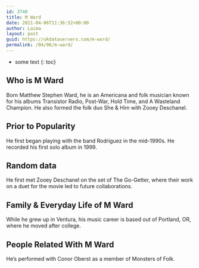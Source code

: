 ```yaml
---
id: 3740
title: M Ward
date: 2021-04-06T11:36:52+00:00
author: Laima
layout: post
guid: https://ukdataservers.com/m-ward/
permalink: /04/06/m-ward/
---
```


* some text
{: toc}


## Who is M Ward
                  
                  
                  
Born Matthew Stephen Ward, he is an Americana and folk musician known for his albums Transistor Radio, Post-War, Hold Time, and A Wasteland Champion. He also formed the folk duo She & Him with Zooey Deschanel.
                  
              
            
              
            
                
                
                
## Prior to Popularity
                  
                  
                  
He first began playing with the band Rodriguez in the mid-1990s. He recorded his first solo album in 1999.
                  
              
            
              
            
                
                
                
## Random data
                  
                  
                  
He first met Zooey Deschanel on the set of The Go-Getter, where their work on a duet for the movie led to future collaborations.
                  
              
            
              
            
                
                
                
## Family & Everyday Life of M Ward
                  
                  
                  
While he grew up in Ventura, his music career is based out of Portland, OR, where he moved after college.
                  
              
            
              
            
                
                
                
## People Related With M Ward
                  
                  
                  
He&#8217;s performed with Conor Oberst as a member of Monsters of Folk.
                  
              
            
              
            
                
              
            
              
              
            
            
              
            
          
          
          